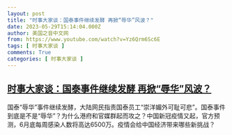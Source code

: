 ```yaml
---
layout: post
title: "时事大家谈：国泰事件继续发酵 再掀“辱华”风波？"
date: 2023-05-29T15:14:04.000Z
author: 美国之音中文网
from: https://www.youtube.com/watch?v=Yz6Qrm6Sc6E
tags: [ 时事大家谈 ]
comments: True
categories: [ 时事大家谈 ]
---
```

<!--1685373244000-->
[时事大家谈：国泰事件继续发酵 再掀“辱华”风波？](https://www.youtube.com/watch?v=Yz6Qrm6Sc6E)
------

<div>
国泰“辱华”事件继续发酵，大陆网民指责国泰员工“崇洋媚外可耻可悲”。国泰事件到底是不是“辱华”？为什么港府和官媒群起而攻之？中国新冠疫情又起，官方预测，6月底每周感染人数将高达6500万。疫情会给中国经济带来哪些新挑战？
</div>
